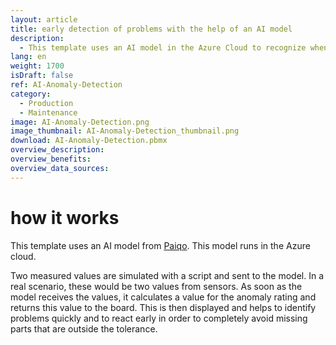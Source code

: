```yaml
---
layout: article
title: early detection of problems with the help of an AI model
description: 
  - This template uses an AI model in the Azure Cloud to recognize when an anomaly occurs and thus the probability of a faulty production increases. Two measured values are transmitted to an AI model and an anomaly assessment is returned as a value with the help of the JSON data source. With this value you can quickly make the current situation visible and react early in order to completely avoid incorrect production. As soon as negative values occur, the board shows this clearly and employees can react quickly before missing parts arise.
lang: en
weight: 1700
isDraft: false
ref: AI-Anomaly-Detection
category:
  - Production
  - Maintenance
image: AI-Anomaly-Detection.png
image_thumbnail: AI-Anomaly-Detection_thumbnail.png
download: AI-Anomaly-Detection.pbmx
overview_description:
overview_benefits:
overview_data_sources:
---
```

# how it works

This template uses an AI model from [Paiqo](https://paiqo.com/de/). This model runs in the Azure cloud. 

Two measured values are simulated with a script and sent to the model. In a real scenario, these would be two values from sensors. As soon as the model receives the values, it calculates a value for the anomaly rating and returns this value to the board. This is then displayed and helps to identify problems quickly and to react early in order to completely avoid missing parts that are outside the tolerance.